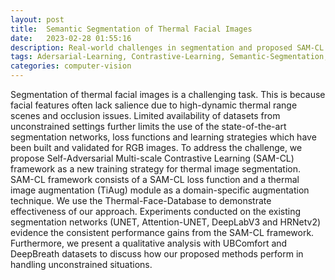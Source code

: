 ```yaml
---
layout: post
title:  Semantic Segmentation of Thermal Facial Images
date:   2023-02-28 01:55:16
description: Real-world challenges in segmentation and proposed SAM-CL approach
tags: Adersarial-Learning, Contrastive-Learning, Semantic-Segmentation, Domain-Specific-Augmentation
categories: computer-vision
---
```


Segmentation of thermal facial images is a challenging task. This is because facial features often lack salience due to high-dynamic thermal range scenes and occlusion issues. Limited availability of datasets from unconstrained settings further limits the use of the state-of-the-art segmentation networks, loss functions and learning strategies which have been built and validated for RGB images. To address the challenge, we propose Self-Adversarial Multi-scale Contrastive Learning (SAM-CL) framework as a new training strategy for thermal image segmentation. SAM-CL framework consists of a SAM-CL loss function and a thermal image augmentation (TiAug) module as a domain-specific augmentation technique. We use the Thermal-Face-Database to demonstrate effectiveness of our approach. Experiments conducted on the existing segmentation networks (UNET, Attention-UNET, DeepLabV3 and HRNetv2) evidence the consistent performance gains from the SAM-CL framework. Furthermore, we present a qualitative analysis with UBComfort and DeepBreath datasets to discuss how our proposed methods perform in handling unconstrained situations.